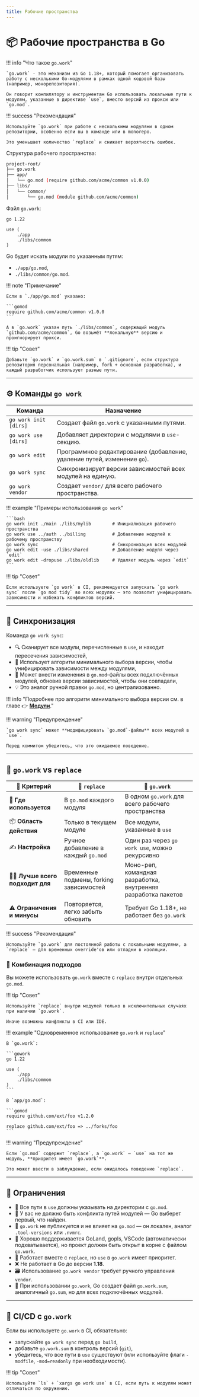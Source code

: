 ```yaml
---
title: Рабочие пространства
---
```


# 📦 Рабочие пространства в Go

!!! info "Что такое `go.work`"

    `go.work` - это механизм из Go 1.18+, который помогает организовать работу с несколькими Go-модулями в рамках одной кодовой базы (например, монорепозитория).

    Он говорит компилятору и инструментам Go использовать локальные пути к модулям, указанные в директиве `use`, вместо версий из прокси или `go.mod`.

!!! success "Рекомендация"

    Используйте `go.work` при работе с несколькими модулями в одном репозитории, особенно если вы в команде или в monorepo.

    Это уменьшает количество `replace` и снижает вероятность ошибок.


Структура рабочего пространства:

```bash
project-root/
├── go.work
├── app/
│   └── go.mod (require github.com/acme/common v1.0.0)
├── libs/
│   └── common/
│       └── go.mod (module github.com/acme/common)
```

Файл `go.work`:

```gowork
go 1.22

use (
    ./app
    ./libs/common
)
```

Go будет искать модули по указанным путям:

- `./app/go.mod`,
- `./libs/common/go.mod`.

!!! note "Примечание"

    Если в `./app/go.mod` указано:

    ```gomod
    require github.com/acme/common v1.0.0
    ```

    А в `go.work` указан путь `./libs/common`, содержащий модуль `github.com/acme/common`, Go возьмёт **локальную** версию и проигнорирует прокси.

!!! tip "Совет"

    Добавьте `go.work` и `go.work.sum` в `.gitignore`, если структура репозитория персональная (например, fork + основная разработка), и каждый разработчик использует разные пути.

---

## ⚙️ Команды `go work`

| Команда               | Назначение                                                               |
| --------------------- | ------------------------------------------------------------------------ |
| `go work init [dirs]` | Создает файл `go.work` с указанными путями.                              |
| `go work use [dirs]`  | Добавляет директории с модулями в `use`-секцию.                          |
| `go work edit`        | Программное редактирование (добавление, удаление путей, изменение `go`). |
| `go work sync`        | Синхронизирует версии зависимостей всех модулей на единую.               |
| `go work vendor`      | Создает `vendor/` для всего рабочего пространства.                       |

!!! example "Примеры использования `go work`"

    ```bash
    go work init ./main ./libs/mylib        # Инициализация рабочего пространства
    go work use ../auth ../billing          # Добавление модулей к рабочему пространству
    go work sync                            # Синхронизация всех модулей
    go work edit -use ./libs/shared         # Добавление модуля через `edit`
    go work edit -dropuse ./libs/oldlib     # Удаляет модуль через `edit`
    ```

!!! tip "Совет"

    Если используете `go work` в CI, рекомендуется запускать `go work sync` после `go mod tidy` во всех модулях — это позволит унифицировать зависимости и избежать конфликтов версий.

---

## 🔄 Синхронизация

Команда `go work sync`:

- 🔍 Сканирует все модули, перечисленные в `use`, и находит пересечения зависимостей,
- 🧮 Использует алгоритм минимального выбора версии, чтобы унифицировать зависимости между модулями,
- 🔗 Может внести изменения в `go.mod`-файлы всех подключённых модулей, обновив версии зависимостей, чтобы они совпадали,
- 💡 Это аналог ручной правки `go.mod`, но централизованно.

!!! info "Подробнее про алгоритм минимального выбора версии см. в главе 👉 [**Модули**](./modules.md)."

!!! warning "Предупреждение"

    `go work sync` может **модифицировать `go.mod`-файлы** всех модулей в `use`.

    Перед коммитом убедитесь, что это ожидаемое поведение.

---

## 🧩 `go.work` vs `replace`

| 🔧 **Критерий**                    | 🔁 **`replace`**                        | 🧩 **`go.work`**                                              |
| ---------------------------------- | --------------------------------------- | ------------------------------------------------------------- |
| 📍 **Где используется**            | В `go.mod` каждого модуля               | В одном `go.work` для всего рабочего пространства             |
| 📦 **Область действия**            | Только в текущем модуле                 | Все модули, указанные в `use`                                 |
| ✍️ **Настройка**                   | Ручное добавление в каждый `go.mod`     | Один раз через `go work use`, можно рекурсивно                |
| 🧑‍💻 **Лучше всего подходит для** | Временные подмены, forking зависимостей | Моно-реп, командная разработка, внутренняя разработка пакетов |
| ⚠️ **Ограничения и минусы**        | Повторяется, легко забыть обновить      | Требует Go 1.18+, не работает без `go.work`                   |

!!! success "Рекомендация"

    Используйте `go.work` для постоянной работы с локальными модулями, а `replace` — для временных override'ов или отладки в изоляции.

### 🧪 Комбинация подходов

Вы можете использовать `go.work` вместе с `replace` внутри отдельных `go.mod`.


!!! tip "Совет"

    Используйте `replace` внутри модулей только в исключительных случаях при наличии `go.work`.

    Иначе возможны конфликты в CI или IDE.

!!! example "Одновременное использование `go.work` и `replace`"

    В `go.work`:

    ```gowork
    go 1.22

    use (
        ./app
        ./libs/common
    )
    ```

    В `app/go.mod`:

    ```gomod
    require github.com/ext/foo v1.2.0

    replace github.com/ext/foo => ../forks/foo
    ```
!!! warning "Предупреждение"

    Если `go.mod` содержит `replace`, а `go.work` — `use` на тот же модуль, **приоритет имеет `go.work`**.

    Это может ввести в заблуждение, если ожидалось поведение `replace`.

---

## 🚧 Ограничения

- 📁 Все пути в `use` должны указывать на директории с `go.mod`.
- 🧪 У вас не должно быть конфликта путей модулей — Go выберет первый, что найден.
- 🧱 `go.work` не публикуется и не влияет на `go.mod` — он локален, аналог `.tool-versions` или `.nvmrc`.
- 🤝 Хорошо поддерживается GoLand, gopls, VSCode (автоматически подхватывается), но проект должен быть открыт в корне с файлом `go.work`.
- 🔁 Работает вместе с `replace`, но `use` в `go.work` имеет приоритет.
- ❌ Не работает в Go до версии **1.18**.
- 🗃 Использование `go.work vendor` требует ручного управления `vendor`.
- 🧾 При использовании `go.work`, Go создает файл `go.work.sum`, аналогичный `go.sum`, но для всех подключённых модулей.

---

## 🔧 CI/CD с `go.work`

Если вы используете `go.work` в CI, обязательно:

- запускайте `go work sync` перед `go build`,
- добавьте `go.work.sum` в контроль версий (`git`),
- убедитесь, что все пути в `use` существуют (или используйте флаги `-modfile`, `-mod=readonly` при необходимости).

!!! tip "Совет"

    Используйте `ls` + `xargs go work use` в CI, если путь к модулям может отличаться по окружению.
